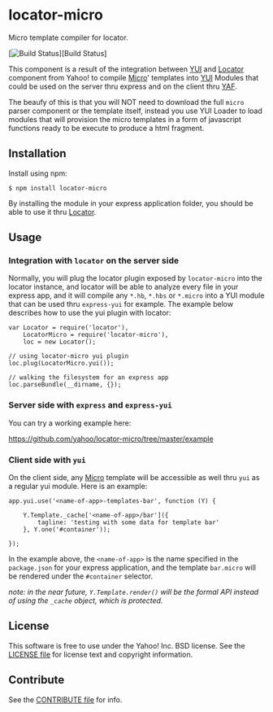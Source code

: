 locator-micro
=============

Micro template compiler for locator.


[![Build Status](https://travis-ci.org/yahoo/locator-micro.png?branch=master)][Build Status]


This component is a result of the integration between [YUI][] and [Locator][] component from Yahoo! to compile [Micro][]' templates into [YUI][] Modules that could be used on the server thru express and on the client thru [YAF][].

The beaufy of this is that you will NOT need to download the full `micro` parser component or the template itself, instead you use YUI Loader to load modules that will provision the micro templates in a form of javascript functions ready to be execute to produce a html fragment.

[Micro]: http://yuilibrary.com/yui/docs/template/
[Locator]: https://github.com/yahoo/locator
[YUI]: https://github.com/yui/yui3
[YAF]: http://yuilibrary.com/yui/docs/app/


Installation
------------

Install using npm:

```shell
$ npm install locator-micro
```

By installing the module in your express application folder, you should be able to use it thru [Locator][].


Usage
-----

### Integration with `locator` on the server side

Normally, you will plug the locator plugin exposed by `locator-micro` into the locator instance, and locator will be able to analyze every file in your express app, and it will compile any `*.hb`, `*.hbs` or `*.micro` into a YUI module that can be used thru `express-yui` for example. The example below describes how to use the yui plugin with locator:

```
var Locator = require('locator'),
    LocatorMicro = require('locator-micro'),
    loc = new Locator();

// using locator-micro yui plugin
loc.plug(LocatorMicro.yui());

// walking the filesystem for an express app
loc.parseBundle(__dirname, {});
```

### Server side with `express` and `express-yui`

You can try a working example here:

https://github.com/yahoo/locator-micro/tree/master/example

### Client side with `yui`

On the client side, any [Micro][] template will be accessible as well thru `yui` as a regular yui module. Here is an example:

```
app.yui.use('<name-of-app>-templates-bar', function (Y) {

    Y.Template._cache['<name-of-app>/bar']({
        tagline: 'testing with some data for template bar'
    }, Y.one('#container'));

});
```

In the example above, the `<name-of-app>` is the name specified in the `package.json` for your express application, and the template `bar.micro` will be rendered under the `#container` selector.

_note: in the near future, `Y.Template.render()` will be the formal API instead of using the `_cache` object, which is protected._


License
-------

This software is free to use under the Yahoo! Inc. BSD license.
See the [LICENSE file][] for license text and copyright information.

[LICENSE file]: https://github.com/yahoo/locator-micro/blob/master/LICENSE.txt


Contribute
----------

See the [CONTRIBUTE file][] for info.

[CONTRIBUTE file]: https://github.com/yahoo/locator-micro/blob/master/CONTRIBUTE.md

